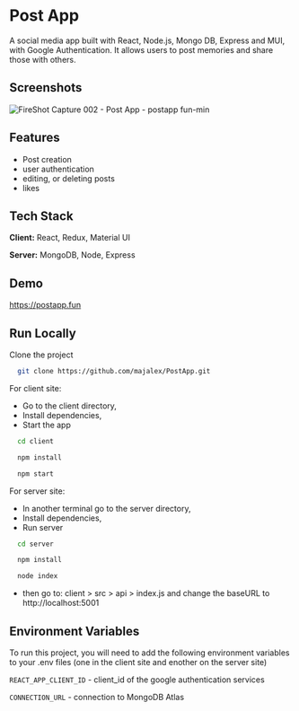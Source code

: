 
# Post App 

A social media app built with React, Node.js, Mongo DB, Express and MUI, with Google Authentication. It allows users to post memories and share those with others.


## Screenshots
![FireShot Capture 002 - Post App - postapp fun-min](https://user-images.githubusercontent.com/105987428/210068281-cbb5bffb-60dd-4436-bb72-6247d0467582.png)



## Features

- Post creation
- user authentication
- editing, or deleting posts
- likes

## Tech Stack

**Client:** React, Redux, Material UI

**Server:** MongoDB, Node, Express

## Demo

https://postapp.fun


## Run Locally

Clone the project

```bash
  git clone https://github.com/majalex/PostApp.git
```
For client site: 
- Go to the client directory,
- Install dependencies,
- Start the app 

```bash
  cd client

  npm install

  npm start
```
For server site:
- In another terminal go to the server directory,
- Install dependencies,
- Run server


```bash
  cd server

  npm install

  node index
```
- then go to: client > src > api > index.js and change the baseURL to http://localhost:5001
## Environment Variables

To run this project, you will need to add the following environment variables to your .env files
(one in the client site and enother on the server site)

`REACT_APP_CLIENT_ID` - client_id of the google authentication services

`CONNECTION_URL` - connection to MongoDB Atlas


